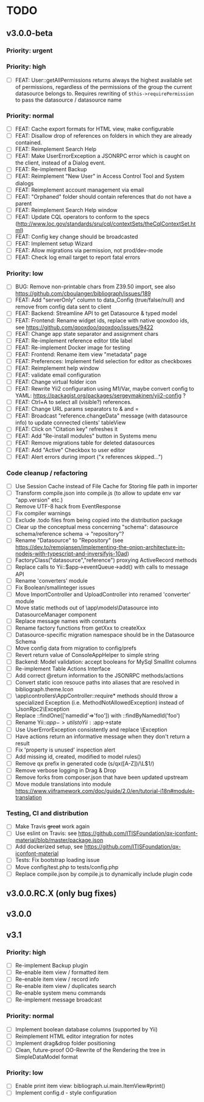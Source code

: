 # TODO

## v3.0.0-beta

### Priority: urgent

### Priority: high
- [ ] FEAT: User::getAllPermissions returns always the highest available set of permissions, regardless of the permissions of the group the current datasource belongs to. Requires rewriting of  `$this->requirePermission` to pass the datasource / datasource name
 
### Priority: normal
- [ ] FEAT: Cache export formats for HTML view, make configurable 
- [ ] FEAT: Disallow drop of references on folders in which they are already contained.
- [ ] FEAT: Reimplement Search Help
- [ ] FEAT: Make UserErrorException a JSONRPC error which is caught on the client, instead of a Dialog event. 
- [ ] FEAT: Re-implement Backup
- [ ] FEAT: Reimplement "New User" in Access Control Tool and System dialogs
- [ ] FEAT: Reimplement account management via email
- [ ] FEAT: "Orphaned" folder should contain references that do not have a parent
- [ ] FEAT: Reimplement Search Help window
- [ ] FEAT: Update CQL operators to conform to the specs (http://www.loc.gov/standards/sru/cql/contextSets/theCqlContextSet.html)
- [ ] FEAT: Config key change should be broadcasted
- [ ] FEAT: Implement setup Wizard
- [ ] FEAT: Allow migrations via permission, not prod/dev-mode
- [ ] FEAT: Check log email target to report fatal errors

### Priority: low
- [ ] BUG: Remove non-printable chars from Z39.50 import, see also https://github.com/cboulanger/bibliograph/issues/189
- [ ] FEAT: Add "serverOnly" column to data_Config (true/false/null) and remove from config data sent to client
- [ ] FEAT: Backend: Streamline API to get Datasource & typed model
- [ ] FEAT: Frontend: Rename widget ids, replace with native qooxdoo ids, see https://github.com/qooxdoo/qooxdoo/issues/9422
- [ ] FEAT: Change app state separator and assignment chars
- [ ] FEAT: Re-implement reference editor title label
- [ ] FEAT: Re-implement Docker image for testing
- [ ] FEAT: Frontend: Rename item view "metadata" page
- [ ] FEAT: Preferences: Implement field selection for editor as checkboxes
- [ ] FEAT: Reimplememt help window
- [ ] FEAT: validate email configuration 
- [ ] FEAT: Change virtual folder icon
- [ ] FEAT: Rewrite Yii2 configuration using M1/Var, maybe convert config to YAML: https://packagist.org/packages/sergeymakinen/yii2-config ?
- [ ] FEAT: Ctrl+A to select all (visible?) references.
- [ ] FEAT: Change URL params separators to & and = 
- [ ] FEAT: Broadcast "reference.changeData" message (with datasource info) to update connected clients' tableView
- [ ] FEAT: Click on "Citation key" refreshes it
- [ ] FEAT: Add "Re-install modules" button in Systems menu
- [ ] FEAT: Remove migrations table for deleted datasources
- [ ] FEAT: Add "Active" Checkbox to user editor
- [ ] FEAT: Alert errors during import ("x references skipped...")

### Code cleanup / refactoring
- [ ] Use Session Cache instead of File Cache for Storing file path in importer
- [ ] Transform compile.json into compile.js (to allow to update env var "app.version" etc.)
- [ ] Remove UTF-8 hack from EventResponse
- [ ] Fix compiler warnings
- [ ] Exclude .todo files from being copied into the distribution package
- [ ] Clear up the conceptual mess concerning "schema": datasource schema/reference schema -> "repository"?
- [ ] Rename "Datasource" to "Repository" (see https://dev.to/remojansen/implementing-the-onion-architecture-in-nodejs-with-typescript-and-inversifyjs-10ad)
- [ ] FactoryClass("datasource","reference") proxying ActiveRecord methods
- [ ] Replace calls to Yii::$app->eventQueue->add() with calls to message API
- [ ] Rename 'converters' module
- [ ] Fix Boolean/smallinteger issues
- [ ] Move ImportController and UploadController into renamed 'converter' module
- [ ] Move static methods out of \app\models\Datasource into DatasourceManager component
- [ ] Replace message names with constants
- [ ] Rename factory functions from getXxx to createXxx
- [ ] Datasource-specific migration namespace should be in the Datasource Schema
- [ ] Move config data from migration to config/prefs
- [ ] Revert return value of ConsoleAppHelper to simple string
- [ ] Backend: Model validation: accept booleans for MySql SmallInt columns
- [ ] Re-implement Table Actions Interface
- [ ] Add correct @return information to the JSONRPC methods/actions
- [ ] Convert static icon resouce paths into aliases that are resolved in bibliograph.theme.Icon
- [ ] \app\controllers\AppController::require* methods should throw a specialized Exception (i.e. MethodNotAllowedException) instead of \JsonRpc2\Exception
- [ ] Replace ::findOne(['namedid'=>'foo']) with ::findByNamedId('foo')
- [ ] Rename Yii::$app->utils to Yii::$app->state
- [ ] Use UserErrorException consistently and replace \Exception
- [ ] Have actions return an informative message when they don't return a result
- [ ] Fix 'property is unused' inspection alert
- [ ] Add missing id, created, modified to model rules()
- [ ] Remove qx prefix in generated code (s/qx([A-Z])/\L$1/)
- [ ] Remove verbose logging in Drag & Drop
- [ ] Remove forks from composer.json that have been updated upstream
- [ ] Move module translations into module https://www.yiiframework.com/doc/guide/2.0/en/tutorial-i18n#module-translation

### Testing, CI and distribution
- [ ] Make Travis ~~great~~ work again
- [ ] Use eslint on Travis: see https://github.com/ITISFoundation/qx-iconfont-material/blob/master/package.json
- [ ] Add dockerized setup, see https://github.com/ITISFoundation/qx-iconfont-material
- [ ] Tests: Fix bootstrap loading issue
- [ ] Move config/test.php to tests/config.php 
- [ ] Replace compile.json by compile.js to dynamically include plugin code

## v3.0.0.RC.X (only bug fixes)

## v3.0.0

## v3.1

### Priority: high
- [ ] Re-implement Backup plugin
- [ ] Re-enable item view / formatted item
- [ ] Re-enable item view / record info
- [ ] Re-enable item view / duplicates search
- [ ] Re-enable system menu commands
- [ ] Re-implement message broadcast

### Priority: normal
- [ ] Implement boolean database columns (supported by Yii)
- [ ] Reimplement HTML editor integration for notes
- [ ] Implement drag&drop folder positioning
- [ ] Clean, future-proof OO-Rewrite of the Rendering the tree in SimpleDataModel format

### Priority: low
- [ ] Enable print item view: bibliograph.ui.main.ItemView#print()
- [ ] Implement config.d - style configuration